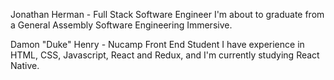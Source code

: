Jonathan Herman - Full Stack Software Engineer
I'm about to graduate from a General Assembly Software Engineering Immersive.

Damon "Duke" Henry - Nucamp Front End Student
I have experience in HTML, CSS, Javascript, React and Redux, and I'm currently studying React Native.